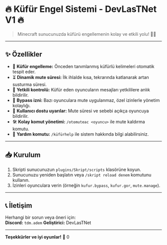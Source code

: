 # 🔥 Küfür Engel Sistemi - DevLasTNet V1 🔥

> Minecraft sunucunuzda küfürü engellemenin kolay ve etkili yolu! 🚫💬

---

## ✨ Özellikler

- 🚫 **Küfür engelleme:** Önceden tanımlanmış küfürlü kelimeleri otomatik tespit eder.  
- ⏳ **Dinamik mute süresi:** İlk ihlalde kısa, tekrarında katlanarak artan susturma süresi.  
- 👀 **Yetkili kontrolü:** Küfür eden oyuncuların mesajları yetkililere anlık bildirilir.  
- 🎩 **Bypass izni:** Bazı oyunculara mute uygulanmaz, özel izinlerle yönetim kolaylığı.  
- 📢 **Kullanıcı dostu uyarılar:** Mute süresi ve sebebi açıkça oyuncuya bildirilir.  
- 🛠️ **Kolay komut yönetimi:** `/otomuteac <oyuncu>` ile mute kaldırma komutu.  
- 💬 **Yardım komutu:** `/küfürhelp` ile sistem hakkında bilgi alabilirsiniz.

---

## 📥 Kurulum

1. Skripti sunucunuzun `plugins/Skript/scripts` klasörüne koyun.  
2. Sunucunuzu yeniden başlatın veya `/skript reload denem` komutunu kullanın.  
3. İzinleri oyunculara verin (örneğin `kufur.bypass`, `kufur.gor`, `mute.manage`).

---

## 📞 İletişim

Herhangi bir sorun veya öneri için:  
**Discord:** `tdm.adem` 
**Geliştirici:** DevLasTNet

---

**Teşekkürler ve iyi oyunlar!** 🎉
0
